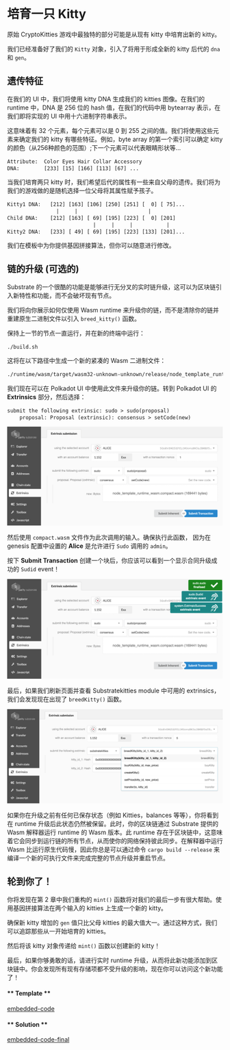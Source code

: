 # 培育一只 Kitty

原始 CryptoKitties 游戏中最独特的部分可能是从现有 kitty 中培育出新的 kitty。

我们已经准备好了我们的 `Kitty` 对象，引入了将用于形成全新的 kitty 后代的 `dna` 和 `gen`。

## 遗传特征

在我们的 UI 中，我们将使用 kitty DNA 生成我们的 kitties 图像。在我们的 runtime 中，DNA 是 256 位的 hash 值，在我们的代码中用 bytearray 表示，在我们即将实现的 UI 中用十六进制字符串表示。

这意味着有 32 个元素，每个元素可以是 0 到 255 之间的值。我们将使用这些元素来确定我们的 kitty 有哪些特征。例如，byte array 的第一个索引可以确定 kitty 的颜色（从256种颜色的范围）;下一个元素可以代表眼睛形状等...

```
Attribute:  Color Eyes Hair Collar Accessory
DNA:        [233] [15] [166] [113] [67] ...
```

当我们培育两只 kitty 时，我们希望后代的属性有一些来自父母的遗传。我们将为我们的游戏做的是随机选择一位父母将其属性赋予孩子。

```
Kitty1 DNA:   [212] [163] [106] [250] [251] [  0] [ 75]...
                |     |                       |
Child DNA:    [212] [163] [ 69] [195] [223] [  0] [201]
                            |     |     |           |
Kitty2 DNA:   [233] [ 49] [ 69] [195] [223] [133] [201]...
```

我们在模板中为你提供基因拼接算法，但你可以随意进行修改。

## 链的升级 (可选的)

Substrate 的一个很酷的功能是能够进行无分叉的实时链升级，这可以为区块链引入新特性和功能，而不会破坏现有节点。

我们将向你展示如何仅使用 Wasm runtime 来升级你的链，而不是清除你的链并重建原生二进制文件以引入 `breed_kitty()` 函数。

保持上一节的节点一直运行，并在新的终端中运行：

```bash
./build.sh
```

这将在以下路径中生成一个新的紧凑的 Wasm 二进制文件：

```bash
./runtime/wasm/target/wasm32-unknown-unknown/release/node_template_runtime_wasm.compact.wasm
```

我们现在可以在 Polkadot UI 中使用此文件来升级你的链。转到 Polkadot UI 的 **Extrinsics** 部分，然后选择：

```
submit the following extrinsic: sudo > sudo(proposal)
    proposal: Proposal (extrinsic): consensus > setCode(new)
```

![Image of the runtime extrinsic](../../3/assets/runtime-upgrade-extrinsic.png)

然后使用 `compact.wasm` 文件作为此次调用的输入。确保执行此函数， 因为在 genesis 配置中设置的 **Alice** 是允许进行 `Sudo` 调用的 `admin`。

按下 **Submit Transaction** 创建一个块后，你应该可以看到一个显示合同升级成功的 `Sudid` event！

![Image of the Sudid event](../../3/assets/sudid-event.png)

最后，如果我们刷新页面并查看 Substratekitties module 中可用的 extrinsics，我们会发现现在出现了 `breedKitty()` 函数。

![Image of the breed kitty function](../../3/assets/breed-kitty-function.png)

如果你在升级之前有任何已保存状态（例如 Kitties，balances 等等），你将看到在 runtime 升级后此状态仍然被保留。此时，你的区块链通过 Substrate 提供的 Wasm 解释器运行 runtime 的 Wasm 版本。此 runtime 存在于区块链中，这意味着它会同步到运行链的所有节点，从而使你的网络保持彼此同步。在解释器中运行 Wasm 比运行原生代码慢，因此你总是可以通过命令 `cargo build --release` 来编译一个新的可执行文件来完成完整的节点升级并重启节点。

## 轮到你了！

你将发现在第 2 章中我们重构的 `mint()` 函数将对我们的最后一步有很大帮助。使用基因拼接算法在两个输入的 kitties 上生成一个新的 kitty。

确保新 kitty 增加的 `gen` 值只比父母 kitties 的最大值大一。通过这种方式，我们可以追踪那些从一开始培育的 kitties。

然后将该 kitty 对象传递给 `mint()` 函数以创建新的 kitty！

最后，如果你够勇敢的话，请进行实时 runtime 升级，从而将此新功能添加到区块链中。你会发现所有现有存储项都不受升级的影响，现在你可以访问这个新功能了！

<!-- tabs:start -->

#### ** Template **

[embedded-code](../../3/assets/3.4-template.rs ':include :type=code embed-template')

#### ** Solution **

[embedded-code-final](../../3/assets/3.4-finished-code.rs ':include :type=code embed-final')

<!-- tabs:end -->
